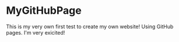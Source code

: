 # MyGitHubPage
This is my very own first test to create my own website! Using GitHub pages. I'm very exicited!
